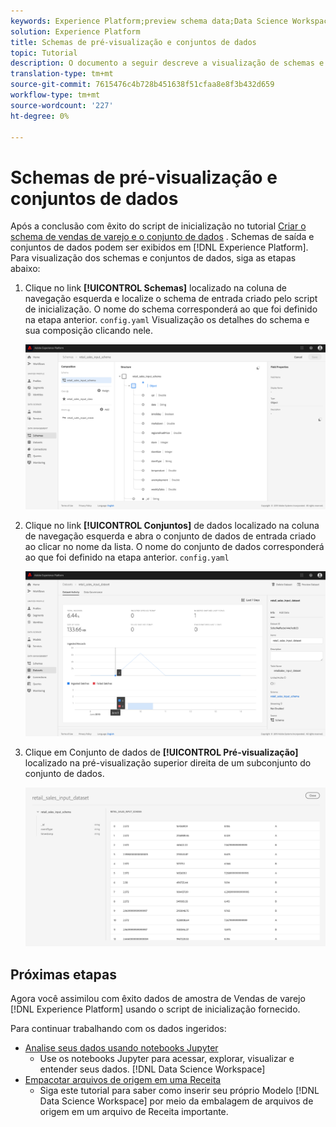 ```yaml
---
keywords: Experience Platform;preview schema data;Data Science Workspace;popular topics
solution: Experience Platform
title: Schemas de pré-visualização e conjuntos de dados
topic: Tutorial
description: O documento a seguir descreve a visualização de schemas e conjuntos de dados no Adobe Experience Platform.
translation-type: tm+mt
source-git-commit: 7615476c4b728b451638f51cfaa8e8f3b432d659
workflow-type: tm+mt
source-wordcount: '227'
ht-degree: 0%

---
```



# Schemas de pré-visualização e conjuntos de dados

Após a conclusão com êxito do script de inicialização no tutorial [Criar o schema de vendas de varejo e o conjunto de dados](./create-retails-sales-dataset.md) . Schemas de saída e conjuntos de dados podem ser exibidos em [!DNL Experience Platform]. Para visualização dos schemas e conjuntos de dados, siga as etapas abaixo:

1. Clique no link **[!UICONTROL Schemas]** localizado na coluna de navegação esquerda e localize o schema de entrada criado pelo script de inicialização. O nome do schema corresponderá ao que foi definido na etapa anterior. `config.yaml` Visualização os detalhes do schema e sua composição clicando nele.

   ![](../images/models-recipes/access-data/schema_overview.png)

2. Clique no link **[!UICONTROL Conjuntos]** de dados localizado na coluna de navegação esquerda e abra o conjunto de dados de entrada criado ao clicar no nome da lista. O nome do conjunto de dados corresponderá ao que foi definido na etapa anterior. `config.yaml`

   ![](../images/models-recipes/access-data/dataset_overview.png)

3. Clique em Conjunto de dados de **[!UICONTROL Pré-visualização]** localizado na pré-visualização superior direita de um subconjunto do conjunto de dados.

   ![](../images/models-recipes/access-data/preview_dataset.png)

## Próximas etapas

Agora você assimilou com êxito dados de amostra de Vendas de varejo [!DNL Experience Platform] usando o script de inicialização fornecido.

Para continuar trabalhando com os dados ingeridos:
- [Analise seus dados usando notebooks Jupyter](../jupyterlab/analyze-your-data.md)
   - Use os notebooks Jupyter para acessar, explorar, visualizar e entender seus dados. [!DNL Data Science Workspace]
- [Empacotar arquivos de origem em uma Receita](./package-source-files-recipe.md)
   - Siga este tutorial para saber como inserir seu próprio Modelo [!DNL Data Science Workspace] por meio da embalagem de arquivos de origem em um arquivo de Receita importante.